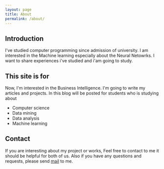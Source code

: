 ```yaml
---
layout: page
title: About
permalink: /about/
---
```


## Introduction
I've studied computer programming since admission of university.
I am interested in the Machine learning especially about the Neural Netowrks.
I want to share experiences i've studied and i'am going to study.

## This site is for
Now, I'm interested in the Business Intelligence. I'm going to write my articles and projects. In this blog will be posted for students who is studying about

- Computer science
- Data mining
- Data analysis
- Machine learning

## Contact
If you are interesting about my project or works, Feel free to contact to me it should be helpful for both of us.
Also if you have any questions and requests, please send [mail](shephexd@gmail.com) to me.